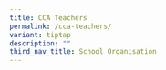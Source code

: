 ```yaml
---
title: CCA Teachers
permalink: /cca-teachers/
variant: tiptap
description: ""
third_nav_title: School Organisation
---
```

